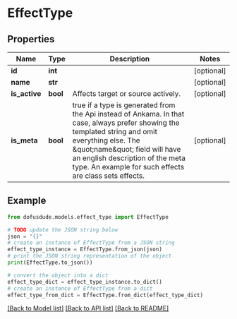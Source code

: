 # EffectType


## Properties

Name | Type | Description | Notes
------------ | ------------- | ------------- | -------------
**id** | **int** |  | [optional] 
**name** | **str** |  | [optional] 
**is_active** | **bool** | Affects target or source actively. | [optional] 
**is_meta** | **bool** | true if a type is generated from the Api instead of Ankama. In that case, always prefer showing the templated string and omit everything else. The \&quot;name\&quot; field will have an english description of the meta type. An example for such effects are class sets effects. | [optional] 

## Example

```python
from dofusdude.models.effect_type import EffectType

# TODO update the JSON string below
json = "{}"
# create an instance of EffectType from a JSON string
effect_type_instance = EffectType.from_json(json)
# print the JSON string representation of the object
print(EffectType.to_json())

# convert the object into a dict
effect_type_dict = effect_type_instance.to_dict()
# create an instance of EffectType from a dict
effect_type_from_dict = EffectType.from_dict(effect_type_dict)
```
[[Back to Model list]](../README.md#documentation-for-models) [[Back to API list]](../README.md#documentation-for-api-endpoints) [[Back to README]](../README.md)


